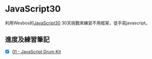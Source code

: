# JavaScript30

利用Wesbos的[JavaScript30](https://JavaScript30.com) 30天挑戰來練習不用框架，徒手寫javascript。

## 進度及練習筆記

- [x] [01 - JavaScript Drum Kit](https://github.com/dosmanthus/JavaScript30/tree/master/01%20-%20JavaScript%20Drum%20Kit)

